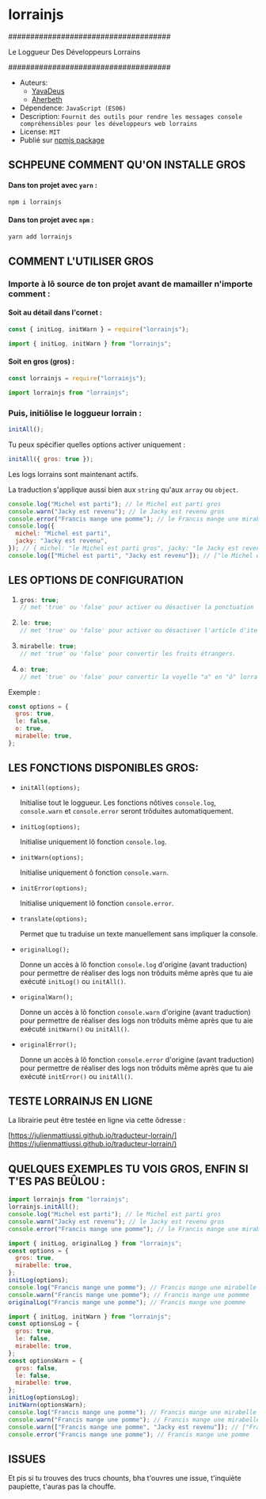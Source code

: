 # lorrainjs

#####################################

Le Loggueur Des Développeurs Lorrains

#####################################

- Auteurs:
  - [YavaDeus](https://github.com/JulienMattiussi)
  - [Aherbeth](https://github.com/Aherbeth)
- Dépendence: `JavaScript (ES06)`
- Description: `Fournit des outils pour rendre les messages console compréhensibles pour les développeurs web lorrains`
- License: `MIT`
- Publié sur [npmjs package](https://www.npmjs.com/package/lorrainjs)

## SCHPEUNE COMMENT QU'ON INSTALLE GROS

#### Dans ton projet avec `yarn` :

```sh
npm i lorrainjs
```

#### Dans ton projet avec `npm` :

```sh
yarn add lorrainjs
```

## COMMENT L'UTILISER GROS

### Importe à lô source de ton projet avant de mamailler n'importe comment :

#### Soit au détail dans l'cornet :

```javascript
const { initLog, initWarn } = require("lorrainjs");
```

```javascript
import { initLog, initWarn } from "lorrainjs";
```

#### Soit en gros (gros) :

```javascript
const lorrainjs = require("lorrainjs");
```

```javascript
import lorrainjs from "lorrainjs";
```

### Puis, initiôlise le loggueur lorrain :

```javascript
initAll();
```

Tu peux spécifier quelles options activer uniquement :

```javascript
initAll({ gros: true });
```

Les logs lorrains sont maintenant actifs.

La traduction s'applique aussi bien aux `string` qu'aux `array` ou `object`.

```javascript
console.log("Michel est parti"); // le Michel est parti gros
console.warn("Jacky est revenu"); // le Jacky est revenu gros
console.error("Francis mange une pomme"); // le Francis mange une mirabelle gros
console.log({
  michel: "Michel est parti",
  jacky: "Jacky est revenu",
}); // { michel: "le Michel est parti gros", jacky: "le Jacky est revenu gros" }
console.log(["Michel est parti", "Jacky est revenu"]); // ["le Michel est parti gros", "le Jacky est revenu gros"]
```

## LES OPTIONS DE CONFIGURATION

1. ```javascript
   gros: true;
   // met 'true' ou 'false' pour activer ou désactiver la ponctuation de phrase "gros".
   ```
2. ```javascript
   le: true;
   // met 'true' ou 'false' pour activer ou désactiver l'article d'itentification lorrain ("le" ou "la").
   ```
3. ```javascript
   mirabelle: true;
   // met 'true' ou 'false' pour convertir les fruits étrangers.
   ```
4. ```javascript
   o: true;
   // met 'true' ou 'false' pour convertir la voyelle "a" en "ô" lorrain.
   ```

Exemple :

```javascript
const options = {
  gros: true,
  le: false,
  o: true,
  mirabelle: true,
};
```

## LES FONCTIONS DISPONIBLES GROS:

- `initAll(options);`

  Initialise tout le loggueur. Les fonctions nôtives `console.log`, `console.warn` et `console.error` seront trôduites automatiquement.

- `initLog(options);`

  Initialise uniquement lô fonction `console.log`.

- `initWarn(options);`

  Initialise uniquement ô fonction `console.warn`.

- `initError(options);`

  Initialise uniquement lô fonction `console.error`.

- `translate(options);`

  Permet que tu traduise un texte manuellement sans impliquer la console.

- `originalLog();`

  Donne un accès à lô fonction `console.log` d'origine (avant traduction) pour permettre de réaliser des logs non trôduits même après que tu aie exécuté `initLog()` ou `initAll()`.

- `originalWarn();`

  Donne un accès à lô fonction `console.warn` d'origine (avant traduction) pour permettre de réaliser des logs non trôduits même après que tu aie exécuté `initWarn()` ou `initAll()`.

- `originalError();`

  Donne un accès à lô fonction `console.error` d'origine (avant traduction) pour permettre de réaliser des logs non trôduits même après que tu aie exécuté `initError()` ou `initAll()`.

## TESTE LORRAINJS EN LIGNE


La librairie peut être testée en ligne via cette ôdresse :

[https://julienmattiussi.github.io/traducteur-lorrain/](https://julienmattiussi.github.io/traducteur-lorrain/)

## QUELQUES EXEMPLES TU VOIS GROS, ENFIN SI T'ES PAS BEÛLOU :

```javascript
import lorrainjs from "lorrainjs";
lorrainjs.initAll();
console.log("Michel est parti"); // le Michel est parti gros
console.warn("Jacky est revenu"); // le Jacky est revenu gros
console.error("Francis mange une pomme"); // le Francis mange une mirabelle gros
```

```javascript
import { initLog, originalLog } from "lorrainjs";
const options = {
  gros: true,
  mirabelle: true,
};
initLog(options);
console.log("Francis mange une pomme"); // Francis mange une mirabelle gros
console.warn("Francis mange une pomme"); // Francis mange une pommme
originalLog("Francis mange une pomme"); // Francis mange une pommme
```

```javascript
import { initLog, initWarn } from "lorrainjs";
const optionsLog = {
  gros: true,
  le: false,
  mirabelle: true,
};
const optionsWarn = {
  gros: false,
  le: false,
  mirabelle: true,
};
initLog(optionsLog);
initWarn(optionsWarn);
console.log("Francis mange une pomme"); // Francis mange une mirabelle gros
console.warn("Francis mange une pomme"); // Francis mange une mirabelle
console.warn(["Francis mange une pomme", "Jacky est revenu"]); // ["Francis mange une mirabelle", "Jacky est revenu"]
console.error("Francis mange une pomme"); // Francis mange une pomme
```

## ISSUES

Et pis si tu trouves des trucs chounts, bha t'ouvres une issue, t'inquiète paupiette, t'auras pas la chouffe.
